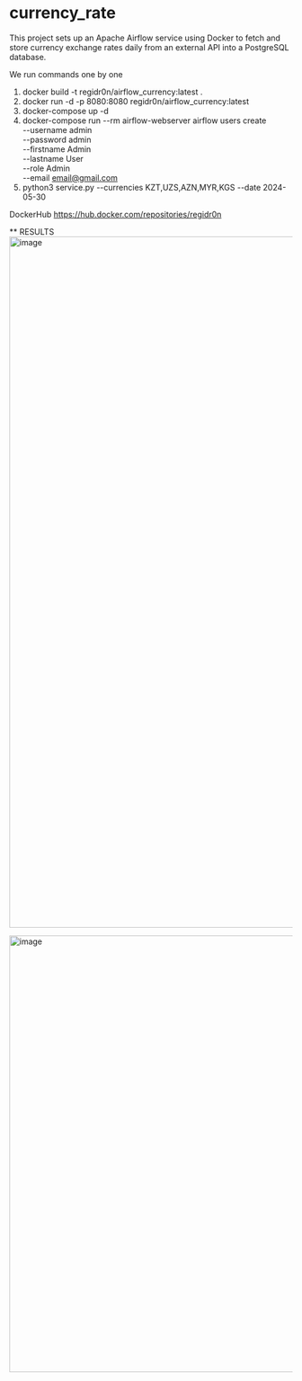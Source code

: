# currency_rate
This project sets up an Apache Airflow service using Docker to fetch and store currency exchange rates daily from an external API into a PostgreSQL database. 

We run commands one by one

1. docker build -t regidr0n/airflow_currency:latest .
2. docker run -d -p 8080:8080 regidr0n/airflow_currency:latest
3. docker-compose up -d
4. docker-compose run --rm airflow-webserver airflow users create \
  --username admin \
  --password admin \
  --firstname Admin \
  --lastname User \
  --role Admin \
  --email email@gmail.com
5. python3 service.py --currencies KZT,UZS,AZN,MYR,KGS --date 2024-05-30


DockerHub
https://hub.docker.com/repositories/regidr0n

** RESULTS
<img width="1230" alt="image" src="https://github.com/Izmailova-Aliya/currency_rate/assets/59693961/d53294ce-f83e-4058-8d61-ba2741b3571d">

<img width="777" alt="image" src="https://github.com/Izmailova-Aliya/currency_rate/assets/59693961/c0c33340-4b9b-417b-8996-a482e3bfdf7e">



